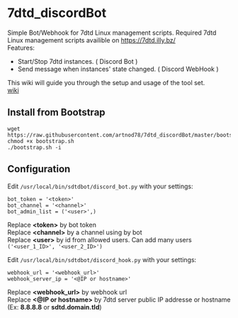 # 7dtd_discordBot
Simple Bot/Webhook for 7dtd Linux management scripts.
Required 7dtd Linux management scripts availible on https://7dtd.illy.bz/  
Features:
  * Start/Stop 7dtd instances. ( Discord Bot )
  * Send message when instances' state changed. ( Discord WebHook )  

This wiki will guide you through the setup and usage of the tool set.  
[wiki](https://github.com/artnod78/KSP-DMP-Manager/wiki)
## Install from Bootstrap
```
wget https://raw.githubusercontent.com/artnod78/7dtd_discordBot/master/bootstrap/bootstrap.sh
chmod +x bootstrap.sh
./bootstrap.sh -i
```
## Configuration
Edit `/usr/local/bin/sdtdbot/discord_bot.py` with your settings:
```
bot_token = '<token>'
bot_channel = '<channel>'
bot_admin_list = ('<user>',)
```
Replace **\<token>** by bot token  
Replace **\<channel>** by a channel using by bot  
Replace **\<user>** by id from allowed users. Can add many users `('<user_1_ID>', '<user_2_ID>')`  
 
 
 Edit `/usr/local/bin/sdtdbot/discord_hook.py` with your settings:
```
webhook_url = '<webhook_url>'
webhook_server_ip = '<@IP or hostname>'
```
Replace **\<webhook_url>** by webhook url  
Replace **\<@IP or hostname>** by 7dtd server public IP addresse or hostname (Ex: **8.8.8.8** or **sdtd.domain.tld**)
